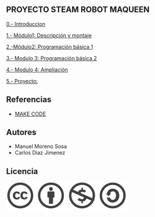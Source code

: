 ## PROYECTO STEAM ROBOT MAQUEEN 

[0.- Introduccion](Contenidos/introduccion.md)

[1.- Módulo1: Descripción y montaje](Contenidos/montaje.md)

[2.-Módulo2: Programación básica 1](Contenidos/basica1.md)

[3.- Modulo 3: Programación básica 2](Contenidos/basica2.md)

[4.- Modulo 4: Ampliación](Contenidos/ampliacion.md)

[5.- Proyecto:](Contenidos/proyecto.md)

## Referencias 

- [MAKE CODE](https://makecode.microbit.org/#)

## Autores

- Manuel Moreno Sosa
- Carlos Diaz Jimenez

## Licencia

![image](Contenidos/licencia.png)
